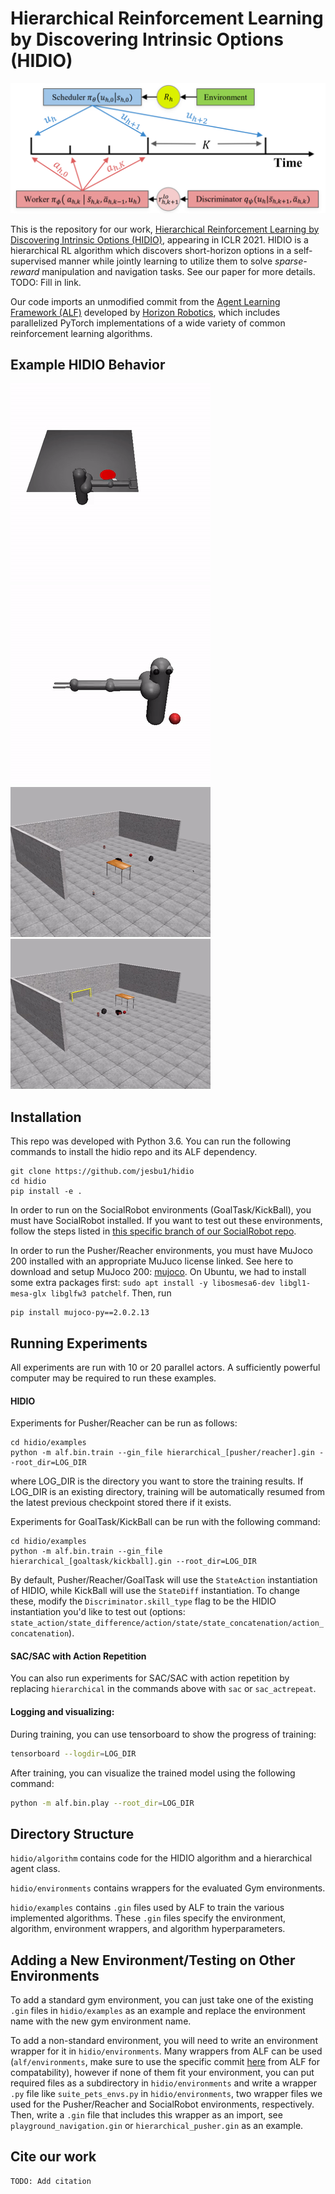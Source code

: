 # Hierarchical Reinforcement Learning by Discovering Intrinsic Options (HIDIO)
![](./hidio/images/hidio.png) 

This is the repository for our work, [Hierarchical Reinforcement Learning by Discovering Intrinsic Options (HIDIO)](), appearing in ICLR 2021. HIDIO is a  hierarchical RL algorithm which discovers short-horizon options in a self-supervised manner while jointly learning to utilize them to solve *sparse-reward* manipulation and navigation tasks. See our paper for more details.  TODO: Fill in link.

Our code imports an unmodified commit from the [Agent Learning Framework (ALF)](https://github.com/HorizonRobotics/alf/) developed by [Horizon Robotics](https://en.horizon.ai/), which includes parallelized PyTorch implementations of a wide variety of common reinforcement learning algorithms.

## Example HIDIO Behavior
![Pusher](./hidio/images/pusher.gif)
![Reacher](./hidio/images/reacher.gif)
![GoalTask](./hidio/images/goaltask.gif)
![KickBall](./hidio/images/kickball.gif)

## Installation
This repo was developed with Python 3.6.
You can run the following commands to install the hidio repo and its ALF dependency. 
```
git clone https://github.com/jesbu1/hidio
cd hidio
pip install -e .
```

In order to run on the SocialRobot environments (GoalTask/KickBall), you must 
have SocialRobot installed. If you want to test out these environments, follow
the steps listed in [this specific branch of our SocialRobot repo](https://github.com/jesbu1/SocialRobot/tree/distractor_kickball).

In order to run the Pusher/Reacher environments, you must have MuJoco 200 installed with an appropriate MuJuco license linked.
See here to download and setup MuJoco 200: [mujoco](https://www.roboti.us/index.html). On Ubuntu, we had to install some extra packages first: `sudo apt install -y libosmesa6-dev libgl1-mesa-glx libglfw3 patchelf`. Then, run
```
pip install mujoco-py==2.0.2.13
```

## Running Experiments
All experiments are run with 10 or 20 parallel actors. A sufficiently powerful computer may be required to run these examples.
#### HIDIO
Experiments for Pusher/Reacher can be run as follows:

```
cd hidio/examples
python -m alf.bin.train --gin_file hierarchical_[pusher/reacher].gin --root_dir=LOG_DIR
```
where LOG_DIR is the directory you want to store the training results. If LOG_DIR is an existing directory, training will be automatically resumed from the latest previous checkpoint stored there if it exists.

Experiments for GoalTask/KickBall can be run with the following command:

```
cd hidio/examples
python -m alf.bin.train --gin_file hierarchical_[goaltask/kickball].gin --root_dir=LOG_DIR
```

By default, Pusher/Reacher/GoalTask will use the `StateAction` instantiation of HIDIO, while KickBall will use the `StateDiff` instantiation. To change these, modify the `Discriminator.skill_type` flag to be the HIDIO instantiation you'd like to test out (options: `state_action/state_difference/action/state/state_concatenation/action_concatenation`).

#### SAC/SAC with Action Repetition

You can also run experiments for SAC/SAC with action repetition by replacing `hierarchical` in the commands above with `sac` or `sac_actrepeat`.

#### Logging and visualizing:
During training, you can use tensorboard to show the progress of training:
```bash
tensorboard --logdir=LOG_DIR
```

After training, you can visualize the trained model using the following command:
```bash
python -m alf.bin.play --root_dir=LOG_DIR
```
## Directory Structure
`hidio/algorithm` contains code for the HIDIO algorithm and a hierarchical agent class.

`hidio/environments` contains wrappers for the evaluated Gym environments.

`hidio/examples` contains `.gin` files used by ALF to train the various implemented algorithms. These `.gin` files specify the environment, algorithm, environment wrappers, and algorithm hyperparameters. 

## Adding a New Environment/Testing on Other Environments
To add a standard gym environment, you can just take one of the existing `.gin` files in `hidio/examples` as an example and replace the environment name with the new gym environment name.

To add a non-standard environment, you will need to write an environment wrapper for it in `hidio/environments`. Many wrappers from ALF can be used (`alf/environments`, make sure to use the specific commit [here](https://github.com/HorizonRobotics/alf/tree/1146c4c78aef06a958c1f0c1d83be6645b11cc31) from ALF for compatability), however if none of them fit your environment, you can put required files as a subdirectory in `hidio/environments` and write a wrapper `.py` file like `suite_pets_envs.py` in `hidio/environments`, two wrapper files we used for the Pusher/Reacher and SocialRobot environments, respectively. Then, write a `.gin` file that includes this wrapper as an import, see `playground_navigation.gin` or `hierarchical_pusher.gin` as an example.

## Cite our work
```
TODO: Add citation
```
